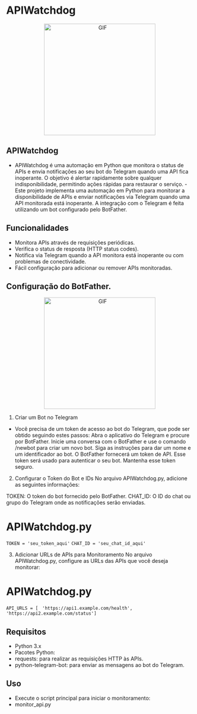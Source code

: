 # APIWatchdog

<p align="center">
  <img src="https://i.imgur.com/U7Lgfls.png" alt="GIF" width="300" height="300">
</p>

## APIWatchdog

- APIWatchdog é uma automação em Python que monitora o status de APIs e envia notificações ao seu bot do Telegram quando uma API fica inoperante. O objetivo é alertar rapidamente sobre qualquer indisponibilidade, permitindo ações rápidas para restaurar o serviço.
-Este projeto implementa uma automação em Python para monitorar a disponibilidade de APIs e enviar notificações via Telegram quando uma API monitorada está inoperante. A integração com o Telegram é feita utilizando um bot configurado pelo BotFather.

## Funcionalidades

- Monitora APIs através de requisições periódicas.
- Verifica o status de resposta (HTTP status codes).
- Notifica via Telegram quando a API monitora está inoperante ou com problemas de conectividade.
- Fácil configuração para adicionar ou remover APIs monitoradas.

## Configuração do BotFather.

<p align="center">
  <img src="https://i.imgur.com/MuaNMFo.png" alt="GIF" width="300" height="300">
</p>


1. Criar um Bot no Telegram
- Você precisa de um token de acesso ao bot do Telegram, que pode ser obtido seguindo estes passos:
Abra o aplicativo do Telegram e procure por BotFather.
Inicie uma conversa com o BotFather e use o comando /newbot para criar um novo bot.
Siga as instruções para dar um nome e um identificador ao bot.
O BotFather fornecerá um token de API. Esse token será usado para autenticar o seu bot. Mantenha esse token seguro.


2. Configurar o Token do Bot e IDs
No arquivo APIWatchdog.py, adicione as seguintes informações:

TOKEN: O token do bot fornecido pelo BotFather.
CHAT_ID: O ID do chat ou grupo do Telegram onde as notificações serão enviadas.

# APIWatchdog.py

`TOKEN = 'seu_token_aqui'`
`CHAT_ID = 'seu_chat_id_aqui'`

3. Adicionar URLs de APIs para Monitoramento
No arquivo APIWatchdog.py, configure as URLs das APIs que você deseja monitorar:

# APIWatchdog.py

`API_URLS = [`
   ` 'https://api1.example.com/health',`
   ` 'https://api2.example.com/status']`


## Requisitos

- Python 3.x
- Pacotes Python:
- requests: para realizar as requisições HTTP às APIs.
- python-telegram-bot: para enviar as mensagens ao bot do Telegram.

## Uso

- Execute o script principal para iniciar o monitoramento:
- monitor_api.py

